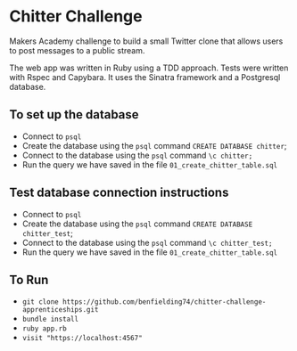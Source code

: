 # Chitter Challenge

Makers Academy challenge to build a small Twitter clone that allows users to post messages to a public stream.

The web app was written in Ruby using a TDD approach. Tests were written with Rspec and Capybara. It uses the Sinatra framework and a Postgresql database.

## To set up the database

* Connect to `psql`
* Create the database using the `psql` command `CREATE DATABASE chitter`;
* Connect to the database using the `psql` command `\c chitter;`
* Run the query we have saved in the file `01_create_chitter_table.sql`

## Test database connection instructions

* Connect to `psql`
* Create the database using the `psql` command `CREATE DATABASE chitter_test`;
* Connect to the database using the `psql` command `\c chitter_test;`
* Run the query we have saved in the file `01_create_chitter_table.sql`

## To Run

* `git clone https://github.com/benfielding74/chitter-challenge-apprenticeships.git`
* `bundle install`
* `ruby app.rb`
* `visit "https://localhost:4567"`
